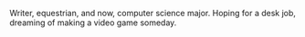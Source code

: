 Writer, equestrian, and now, computer science major. Hoping for a desk job, dreaming of making a video game someday.